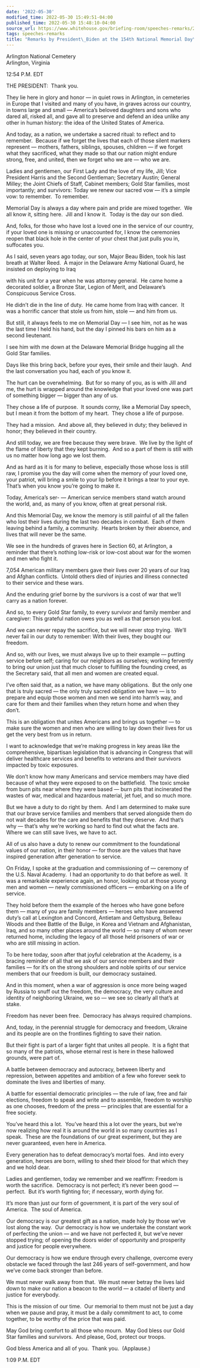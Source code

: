 ```yaml
---
date: '2022-05-30'
modified_time: 2022-05-30 15:49:51-04:00
published_time: 2022-05-30 15:48:10-04:00
source_url: https://www.whitehouse.gov/briefing-room/speeches-remarks/2022/05/30/remarks-by-president-biden-at-the-154th-national-memorial-day-observance/
tags: speeches-remarks
title: "Remarks by President\_Biden at the 154th National Memorial Day\_Observance"
---
```

 
Arlington National Cemetery  
Arlington, Virginia

12:54 P.M. EDT

THE PRESIDENT:  Thank you. 

They lie here in glory and honor — in quiet rows in Arlington, in
cemeteries in Europe that I visited and many of you have, in graves
across our country, in towns large and small — America’s beloved
daughters and sons who dared all, risked all, and gave all to preserve
and defend an idea unlike any other in human history: the idea of the
United States of America.

And today, as a nation, we undertake a sacred ritual: to reflect and to
remember.  Because if we forget the lives that each of those silent
markers represent — mothers, fathers, siblings, spouses, children — if
we forget what they sacrificed, what they made so that our nation might
endure strong, free, and united, then we forget who we are — who we are.

Ladies and gentlemen, our First Lady and the love of my life, Jill; Vice
President Harris and the Second Gentleman; Secretary Austin; General
Milley; the Joint Chiefs of Staff, Cabinet members; Gold Star families,
most importantly; and survivors: Today we renew our sacred vow — it’s a
simple vow: to remember.  To remember. 

Memorial Day is always a day where pain and pride are mixed together. 
We all know it, sitting here.  Jill and I know it.  Today is the day our
son died. 

And, folks, for those who have lost a loved one in the service of our
country, if your loved one is missing or unaccounted for, I know the
ceremonies reopen that black hole in the center of your chest that just
pulls you in, suffocates you.

As I said, seven years ago today, our son, Major Beau Biden, took his
last breath at Walter Reed.  A major in the Delaware Army National
Guard, he insisted on deploying to Iraq

with his unit for a year when he was attorney general.  He came home a
decorated soldier, a Bronze Star, Legion of Merit, and Delaware’s
Conspicuous Service Cross.

He didn’t die in the line of duty.  He came home from Iraq with cancer. 
It was a horrific cancer that stole us from him, stole — and him from
us.

But still, it always feels to me on Memorial Day — I see him, not as he
was the last time I held his hand, but the day I pinned his bars on him
as a second lieutenant.

I see him with me down at the Delaware Memorial Bridge hugging all the
Gold Star families. 

Days like this bring back, before your eyes, their smile and their
laugh.  And the last conversation you had, each of you know it. 

The hurt can be overwhelming.  But for so many of you, as is with Jill
and me, the hurt is wrapped around the knowledge that your loved one was
part of something bigger — bigger than any of us.

They chose a life of purpose.  It sounds corny, like a Memorial Day
speech, but I mean it from the bottom of my heart.  They chose a life of
purpose.

They had a mission.  And above all, they believed in duty; they believed
in honor; they believed in their country.

And still today, we are free because they were brave.  We live by the
light of the flame of liberty that they kept burning.  And so a part of
them is still with us no matter how long ago we lost them.

And as hard as it is for many to believe, especially those whose loss is
still raw, I promise you the day will come when the memory of your loved
one, your patriot, will bring a smile to your lip before it brings a
tear to your eye.  That’s when you know you’re going to make it.

Today, America’s ser- — American service members stand watch around the
world, and, as many of you know, often at great personal risk.

And this Memorial Day, we know the memory is still painful of all the
fallen who lost their lives during the last two decades in combat.  Each
of them leaving behind a family, a community.  Hearts broken by their
absence, and lives that will never be the same.

We see in the hundreds of graves here in Section 60, at Arlington, a
reminder that there’s nothing low-risk or low-cost about war for the
women and men who fight it.

7,054 American military members gave their lives over 20 years of our
Iraq and Afghan conflicts.  Untold others died of injuries and illness
connected to their service and these wars.

And the enduring grief borne by the survivors is a cost of war that
we’ll carry as a nation forever.

And so, to every Gold Star family, to every survivor and family member
and caregiver: This grateful nation owes you as well as that person you
lost.

And we can never repay the sacrifice, but we will never stop trying. 
We’ll never fail in our duty to remember: With their lives, they bought
our freedom.

And so, with our lives, we must always live up to their example —
putting service before self; caring for our neighbors as ourselves;
working fervently to bring our union just that much closer to fulfilling
the founding creed, as the Secretary said, that all men and women are
created equal. 

I’ve often said that, as a nation, we have many obligations.  But the
only one that is truly sacred — the only truly sacred obligation we have
— is to prepare and equip those women and men we send into harm’s way,
and care for them and their families when they return home and when they
don’t.

This is an obligation that unites Americans and brings us together — to
make sure the women and men who are willing to lay down their lives for
us get the very best from us in return.

I want to acknowledge that we’re making progress in key areas like the
comprehensive, bipartisan legislation that is advancing in Congress that
will deliver healthcare services and benefits to veterans and their
survivors impacted by toxic exposures.

We don’t know how many Americans and service members may have died
because of what they were exposed to on the battlefield.  The toxic
smoke from burn pits near where they were based — burn pits that
incinerated the wastes of war, medical and hazardous material, jet fuel,
and so much more.

But we have a duty to do right by them.  And I am determined to make
sure that our brave service families and members that served alongside
them do not wait decades for the care and benefits that they deserve. 
And that’s why — that’s why we’re working so hard to find out what the
facts are.  Where we can still save lives, we have to act.

All of us also have a duty to renew our commitment to the foundational
values of our nation, in their honor — for those are the values that
have inspired generation after generation to service.

On Friday, I spoke at the graduation and commissioning of — ceremony of
the U.S. Naval Academy.  I had an opportunity to do that before as
well.  It was a remarkable experience again, an honor, looking out at
those young men and women — newly commissioned officers — embarking on a
life of service.

They hold before them the example of the heroes who have gone before
them — many of you are family members — heroes who have answered duty’s
call at Lexington and Concord, Antietam and Gettysburg, Belleau Woods
and thee Battle of the Bulge, in Korea and Vietnam and Afghanistan,
Iraq, and so many other places around the world — so many of whom never
returned home, including the legacy of all those held prisoners of war
or who are still missing in action.

To be here today, soon after that joyful celebration at the Academy, is
a bracing reminder of all that we ask of our service members and their
families — for it’s on the strong shoulders and noble spirits of our
service members that our freedom is built, our democracy sustained.

And in this moment, when a war of aggression is once more being waged by
Russia to snuff out the freedom, the democracy, the very culture and
identity of neighboring Ukraine, we so — we see so clearly all that’s at
stake.

Freedom has never been free.  Democracy has always required champions.

And, today, in the perennial struggle for democracy and freedom, Ukraine
and its people are on the frontlines fighting to save their nation.

But their fight is part of a larger fight that unites all people.  It is
a fight that so many of the patriots, whose eternal rest is here in
these hallowed grounds, were part of.

A battle between democracy and autocracy, between liberty and
repression, between appetites and ambition of a few who forever seek to
dominate the lives and liberties of many.

A battle for essential democratic principles — the rule of law, free and
fair elections, freedom to speak and write and to assemble, freedom to
worship as one chooses, freedom of the press — principles that are
essential for a free society.

You’ve heard this a lot.  You’ve heard this a lot over the years, but
we’re now realizing how real it is around the world in so many countries
as I speak.  These are the foundations of our great experiment, but they
are never guaranteed, even here in America.

Every generation has to defeat democracy’s mortal foes.  And into every
generation, heroes are born, willing to shed their blood for that which
they and we hold dear.

Ladies and gentlemen, today we remember and we reaffirm: Freedom is
worth the sacrifice.  Democracy is not perfect; it’s never been good —
perfect.  But it’s worth fighting for; if necessary, worth dying for.

It’s more than just our form of government, it is part of the very soul
of America.  The soul of America.

Our democracy is our greatest gift as a nation, made holy by those we’ve
lost along the way.  Our democracy is how we undertake the constant work
of perfecting the union — and we have not perfected it, but we’ve never
stopped trying; of opening the doors wider of opportunity and prosperity
and justice for people everywhere.

Our democracy is how we endure through every challenge, overcome every
obstacle we faced through the last 246 years of self-government, and how
we’ve come back stronger than before.

We must never walk away from that.  We must never betray the lives laid
down to make our nation a beacon to the world — a citadel of liberty and
justice for everybody.

This is the mission of our time.  Our memorial to them must not be just
a day when we pause and pray, it must be a daily commitment to act, to
come together, to be worthy of the price that was paid.

May God bring comfort to all those who mourn.  May God bless our Gold
Star families and survivors.  And please, God, protect our troops. 

God bless America and all of you.  Thank you.  (Applause.)

1:09 P.M. EDT
